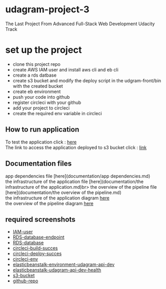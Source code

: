 # udagram-project-3
The Last Project From Advanced Full-Stack Web Development Udacity Track <br/>

# set up the project
- clone this project repo
- create AWS IAM user and install aws cli and eb cli
- create a rds datbase
- create s3 bucket and modify the deploy script in the udgram-front/bin with the created bucket
- create eb environment 
- push your code into github
- register circleci with your github 
- add your project to circleci
- create the required env variable in circleci 

## How to run application
To test the application click : [here](http://udagram-api-dev.eba-8ykrjwpj.us-east-1.elasticbeanstalk.com/)<br>
The link to access the application deployed to s3 bucket click : [link](http://elasticbeanstalk-us-east-1-702760358169.s3-website-us-east-1.amazonaws.com/home)<br>

## Documentation files
app dependencies file [here](documentation/app dependencies.md)<br>
the infrastructure of the application file [here](documentation/the infrastructure of the application.md)br>
the overview of the pipeline file [here](documentation/the overview of the pipeline.md)<br>
the infrastructure of the application diagram  [here](documentation/1.png)<br>
the overview of the pipeline diagram  [here](documentation/2.png)<br>


## required screenshots
* [IAM-user](IAM-user.png)
* [RDS-database-endpoint](RDS-database-endpoint.png)
* [RDS-database](RDS-database.png)
* [circleci-build-succes](circleci-build-succes.png)
* [circleci-deploy-succes](circleci-deploy-succes.png)
* [circleci-env](circleci-env.png)
* [elasticbeanstalk-environment-udagram-api-dev](elasticbeanstalk-environment-udagram-api-dev.png)
* [elasticbeanstalk-udagram-api-dev-health](elasticbeanstalk-udagram-api-dev-health.png)
* [s3-bucket](s3-bucket.png.png)
* [github-repo](github-repo.png)
